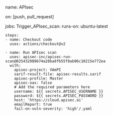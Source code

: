 name: APIsec

on: [push, pull_request]

jobs:
  Trigger_APIsec_scan:
    runs-on: ubuntu-latest

    steps:
    - name: Checkout code
      uses: actions/checkout@v2

    - name: Run APIsec scan
      uses: apisec-inc/apisec-run-scan@025432089674a28ba8fb55f8ab06c10215e772ea
      with:
        apisec-project: VAmPI
        sarif-result-file: apisec-results.sarif
        apisec-profile: Master
        apisec-oas: false
        # Add the required parameters here
        username: ${{ secrets.APISEC_USERNAME }}
        password: ${{ secrets.APISEC_PASSWORD }}
        host: 'https://cloud.apisec.ai'
        emailReport: true
        fail-on-vuln-severity: 'high'/.yaml
